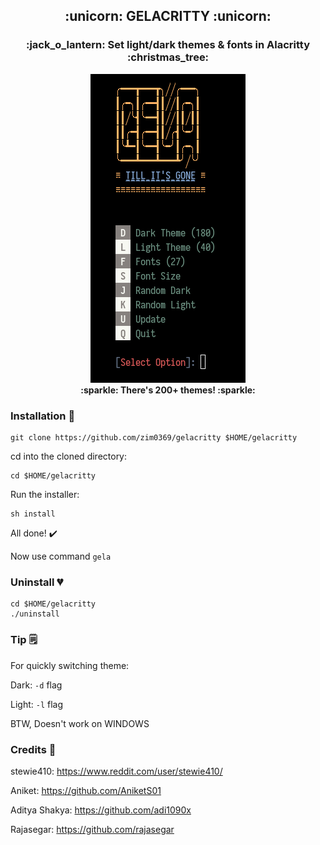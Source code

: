 <h2 align='center'> :unicorn: GELACRITTY :unicorn: </h1>
<h3 align='center'> :jack_o_lantern: Set light/dark themes & fonts in Alacritty :christmas_tree: </h1>

<p align='center'>
<img src="images/gela_banner.png" /><br>
<strong> :sparkle: There's 200+ themes! :sparkle: </strong>
</p>

### Installation :rainbow:

```
git clone https://github.com/zim0369/gelacritty $HOME/gelacritty
```
cd into the cloned directory:
```
cd $HOME/gelacritty
```
Run the installer:
```
sh install
```
All done! :heavy_check_mark:

Now use command `gela`

### Uninstall :broken_heart:
```
cd $HOME/gelacritty
./uninstall
```

### Tip :spiral_notepad:

For quickly switching theme:

Dark: `-d` flag

Light: `-l` flag

BTW, Doesn't work on WINDOWS

### Credits :hugs:

stewie410: https://www.reddit.com/user/stewie410/ 

Aniket: https://github.com/AniketS01

Aditya Shakya: https://github.com/adi1090x 

Rajasegar: https://github.com/rajasegar
